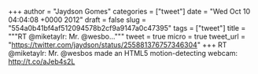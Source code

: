 
+++
author = "Jaydson Gomes"
categories = ["tweet"]
date = "Wed Oct 10 04:04:08 +0000 2012"
draft = false
slug = "554a0b41bf4af512094578b2cf9a9147a0c47395"
tags = ["tweet"]
title = """RT @miketaylr: Mr. @wesbo..."""
tweet = true
micro = true
tweet_url = "https://twitter.com/jaydson/status/255881376757346304"
+++
RT @miketaylr: Mr. @wesbos made an HTML5 motion-detecting webcam: http://t.co/aJeb4s2L
